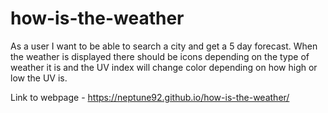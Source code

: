 # how-is-the-weather

As a user I want to be able to search a city and get a 5 day forecast.
When the weather is displayed there should be icons depending on the type of weather it is and 
the UV index will change color depending on how high or low the UV is.




Link to webpage - https://neptune92.github.io/how-is-the-weather/